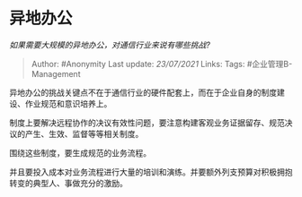# 异地办公
*如果需要大规模的异地办公，对通信行业来说有哪些挑战?*

> Author: #Anonymity
Last update: *23/07/2021* 
Links:
Tags: #企业管理B-Management

 
异地办公的挑战关键点不在于通信行业的硬件配套上，而在于企业自身的制度建设、作业规范和意识培养上。

制度上要解决远程协作的决议有效性问题，要注意构建客观业务证据留存、规范决议的产生、生效、监督等等相关制度。

围绕这些制度，要生成规范的业务流程。

并且要投入成本对业务流程进行大量的培训和演练。并要额外列支预算对积极拥抱转变的典型人、事做充分的激励。



